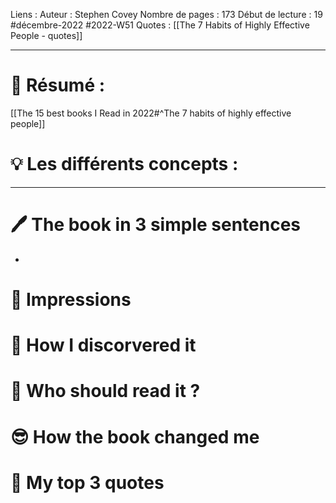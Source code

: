 Liens : 
Auteur : Stephen Covey
Nombre de pages : 173
Début de lecture : 19 #décembre-2022 #2022-W51
Quotes : [[The 7 Habits of Highly Effective People - quotes]]
***
# 📃 Résumé :
[[The 15 best books I Read in 2022#^The 7 habits of highly effective people]]
# 💡 Les différents concepts :

***
# 🖊️ The book in 3 simple sentences
- 
# 🧠 Impressions

# 🧐 How I discorvered it

# 🧏 Who should read it ?

# 😎 How the book changed me

# 🔖 My top 3 quotes
